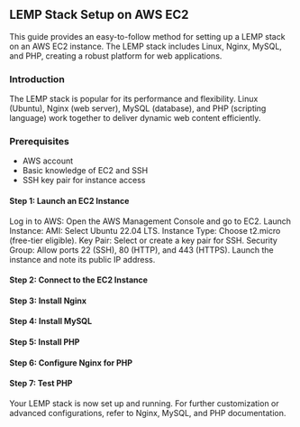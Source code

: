 ## LEMP Stack Setup on AWS EC2
This guide provides an easy-to-follow method for setting up a LEMP stack on an AWS EC2 instance. The LEMP stack includes Linux, Nginx, MySQL, and PHP, creating a robust platform for web applications.

### Introduction
The LEMP stack is popular for its performance and flexibility. Linux (Ubuntu), Nginx (web server), MySQL (database), and PHP (scripting language) work together to deliver dynamic web content efficiently.

### Prerequisites
- AWS account
- Basic knowledge of EC2 and SSH
- SSH key pair for instance access

#### Step 1: Launch an EC2 Instance
Log in to AWS: Open the AWS Management Console and go to EC2.
Launch Instance:
AMI: Select Ubuntu 22.04 LTS.
Instance Type: Choose t2.micro (free-tier eligible).
Key Pair: Select or create a key pair for SSH.
Security Group: Allow ports 22 (SSH), 80 (HTTP), and 443 (HTTPS).
Launch the instance and note its public IP address.
#### Step 2: Connect to the EC2 Instance
#### Step 3: Install Nginx
#### Step 4: Install MySQL
#### Step 5: Install PHP
#### Step 6: Configure Nginx for PHP
#### Step 7: Test PHP

Your LEMP stack is now set up and running. For further customization or advanced configurations, refer to Nginx, MySQL, and PHP documentation.

